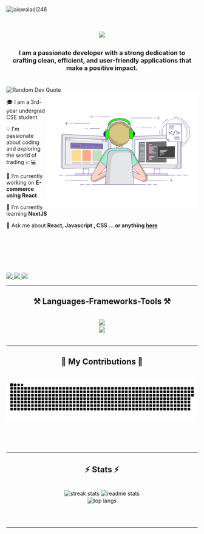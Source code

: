 <p align="left"> <img src="https://komarev.com/ghpvc/?username=amleshwar-p&label=Profile%20views&color=0e75b6&style=flat" alt="jaiswaladi246" /> </p>

<h1 align="center">
    <img src="https://readme-typing-svg.herokuapp.com/?font=Righteous&size=35&center=true&vCenter=true&width=500&height=70&duration=4000&lines=Hi+There!+👋;+I'm+Amleshwar+Pandey!;" />
</h1>

<h3 align="center">I am a passionate developer with a strong dedication to crafting clean, efficient, and user-friendly applications that make a positive impact.</h3>
<br>
<img src="https://quotes-github-readme.vercel.app/api?type=horizontal&theme=tokyonight" alt="Random Dev Quote" align="middle">
<br/>
<img align="right" alt="Coding" height="300" src="https://raw.githubusercontent.com/devSouvik/devSouvik/master/gif3.gif">
<div align="left">

  🎓 I am a 3rd-year undergrad CSE student

  💡 I'm passionate about coding and exploring the world of trading 📈💻
 
 🔭 I’m currently working on **E-commerce using React**
 
 🌱 I’m currently learning **NextJS**

💬 Ask me about **React, Javascript , CSS ... or anything [here](https://amleshwar-p.netlify.app)**

<br>
<br>
<br>


  
 </div>

<br>
<br>
<br>
 

<div align="left"> 
  
  <a href="mailto:amleshwar.pa@gmail.com">
    <img src="https://img.shields.io/badge/Gmail-333333?style=for-the-badge&logo=gmail&logoColor=red" />
  </a>
  <a href="https://linkedin.com/in/amleshwar" target="_blank">
    <img src="https://img.shields.io/badge/LinkedIn-0077B5?style=for-the-badge&logo=linkedin&logoColor=white" target="_blank" />
  </a>
  <a href="https://amleshwar-p.netlify.app" target="_blank">
     <img src="https://img.shields.io/badge/Portfolio-FF5722?style=for-the-badge&logo=todoist&logoColor=white" target="_blank" /> <!-- sqlite, safari, google-chrome are other good icon options -->
  </a>
</div>
<hr/>
 
 
<h2 align="center">⚒️ Languages-Frameworks-Tools ⚒️</h2>
<br/>
<div align="center">
    <img src="https://skillicons.dev/icons?i=html,css,javascript,react,nodejs" />
    <br>
    <img src="https://skillicons.dev/icons?i=bootstrap,tailwind,mysql,github" /><br>
</div>

<br/>
<hr/>

<div align="center">
  <h2>🐍 My Contributions 🐍</h2>
  <br>
  <img alt="snake eating my contributions" src="https://github.com/amleshwar-p/amleshwar-p/blob/main/github-user-contribution.svg" />
  
  <br/><br/><br/>
</div>

<hr/>

<h2 align="center">⚡ Stats ⚡</h2>
<br>
<div align=center>
  <img width=390 src="https://github-readme-streak-stats-salesp07.vercel.app/?user=salesp07&count_private=true&theme=react&border_radius=10" alt="streak stats"/>
  <img width=390 src="https://github-readme-stats-salesp07.vercel.app/api?username=salesp07&count_private=true&show_icons=true&theme=react&rank_icon=github&border_radius=10" alt="readme stats" />
  <br/>
  <img width=325 align="center" src="https://github-readme-stats-salesp07.vercel.app/api/top-langs/?username=salesp07&hide=HTML&langs_count=8&layout=compact&theme=react&border_radius=10&size_weight=0.5&count_weight=0.5&exclude_repo=github-readme-stats" alt="top langs" />
</div>

<br/><br/>

<hr/>

<br/>



<br/>
